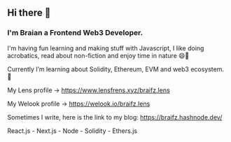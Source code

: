 ## Hi there 👋

### I'm Braian a Frontend Web3 Developer.

I'm having fun learning and making stuff with Javascript,
I like doing acrobatics, read about non-fiction and enjoy time in nature 😄🌱

Currently I’m learning about Solidity, Ethereum, EVM and web3 ecosystem. 🦾

My Lens profile -> https://www.lensfrens.xyz/braifz.lens

My Welook profile -> https://welook.io/braifz.lens

Sometimes I write, here is the link to my blog: https://braifz.hashnode.dev/  

React.js - Next.js - Node - Solidity - Ethers.js

<!--
**Braifz/braifz** is a ✨ _special_ ✨ repository because its `README.md` (this file) appears on your GitHub profile.

Here are some ideas to get you started:

- 🔭 I’m currently working on ...
- 🌱 I’m currently learning ...
- 👯 I’m looking to collaborate on ...
- 🤔 I’m looking for help with ...
- 💬 Ask me about ...
- 📫 How to reach me: ...
- 😄 Pronouns: ...
- ⚡ Fun fact: ...
-->

